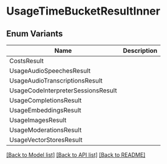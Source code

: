 # UsageTimeBucketResultInner

## Enum Variants

| Name | Description |
|---- | -----|
| CostsResult |  |
| UsageAudioSpeechesResult |  |
| UsageAudioTranscriptionsResult |  |
| UsageCodeInterpreterSessionsResult |  |
| UsageCompletionsResult |  |
| UsageEmbeddingsResult |  |
| UsageImagesResult |  |
| UsageModerationsResult |  |
| UsageVectorStoresResult |  |

[[Back to Model list]](../README.md#documentation-for-models) [[Back to API list]](../README.md#documentation-for-api-endpoints) [[Back to README]](../README.md)


